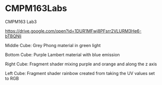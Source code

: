 # CMPM163Labs
CMPM163 Lab3

https://drive.google.com/open?id=1DUR1MFwj8PFsrr2VLURM3He6-bTBQNli


Middle Cube: Grey Phong material in green light

Bottom Cube: Purple Lambert material with blue emission

Right Cube: Fragment shader mixing purple and orange and  along the z axis

Left Cube: Fragment shader rainbow created from taking the UV values set to RGB


